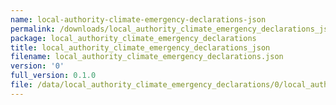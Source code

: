 ```yaml
---
name: local-authority-climate-emergency-declarations-json
permalink: /downloads/local_authority_climate_emergency_declarations_json/0
package: local_authority_climate_emergency_declarations
title: local_authority_climate_emergency_declarations_json
filename: local_authority_climate_emergency_declarations.json
version: '0'
full_version: 0.1.0
file: /data/local_authority_climate_emergency_declarations/0/local_authority_climate_emergency_declarations.json
---
```

